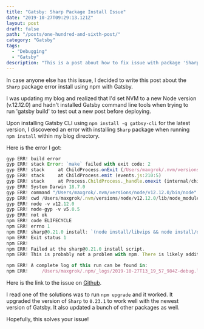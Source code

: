 ```yaml
---
title: "Gatsby: Sharp Package Install Issue"
date: "2019-10-27T09:29:13.121Z"
layout: post
draft: false
path: "/posts/one-hundred-and-sixth-post/"
category: "Gatsby"
tags:
  - "Debugging"
  - "Gatsby"
description: "This is a post about how to fix issue with package 'Sharp' in 'npm install' in Gatsby."
---
```


In case anyone else has this issue, I decided to write this post about the `Sharp` package error install using npm with Gatsby. 

I was updating my blog and realized that I'd set NVM to a new Node version (v.12.12.0) and hadn't installed Gatsby command line tools when trying to run 'gatsby build' to test out a new post before deploying.  

Upon installing Gatsby CLI using `npm install -g gatbsy-cli` for the latest version, I discovered an error with installing `Sharp` package when running `npm install` within my blog directory. 

Here is the error I got: 
```js
gyp ERR! build error
gyp ERR! stack Error: `make` failed with exit code: 2
gyp ERR! stack     at ChildProcess.onExit (/Users/maxgrok/.nvm/versions/node/v12.12.0/lib/node_modules/npm/node_modules/node-gyp/lib/build.js:194:23)
gyp ERR! stack     at ChildProcess.emit (events.js:210:5)
gyp ERR! stack     at Process.ChildProcess._handle.onexit (internal/child_process.js:272:12)
gyp ERR! System Darwin 18.7.0
gyp ERR! command "/Users/maxgrok/.nvm/versions/node/v12.12.0/bin/node" "/Users/maxgrok/.nvm/versions/node/v12.12.0/lib/node_modules/npm/node_modules/node-gyp/bin/node-gyp.js" "rebuild"
gyp ERR! cwd /Users/maxgrok/.nvm/versions/node/v12.12.0/lib/node_modules/sharp
gyp ERR! node -v v12.12.0
gyp ERR! node-gyp -v v5.0.5
gyp ERR! not ok
npm ERR! code ELIFECYCLE
npm ERR! errno 1
npm ERR! sharp@0.21.0 install: `(node install/libvips && node install/dll-copy && prebuild-install) || (node-gyp rebuild && node install/dll-copy)`
npm ERR! Exit status 1
npm ERR!
npm ERR! Failed at the sharp@0.21.0 install script.
npm ERR! This is probably not a problem with npm. There is likely additional logging output above.

npm ERR! A complete log of this run can be found in:
npm ERR!     /Users/maxgrok/.npm/_logs/2019-10-27T13_19_57_984Z-debug.log
```

Here is the link to the issue on <a href="https://github.com/gatsbyjs/gatsby/issues/11026"> Github</a>.

I read one of the solutions was to run `npm upgrade` and it worked. It upgraded the version of `Sharp` to `0.23.1` to work well with the newest version of Gatsby. It also updated a bunch of other packages as well. 

Hopefully, this solves your issue!

